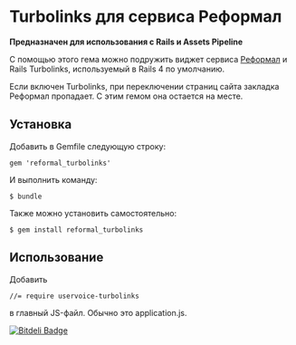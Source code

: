 # Turbolinks для сервиса Реформал

**Предназначен для использования с Rails и Assets Pipeline**

С помощью этого гема можно подружить виджет сервиса [Реформал](http://reformal.ru/) и Rails Turbolinks, используемый в Rails 4 по умолчанию.

Если включен Turbolinks, при переключении страниц сайта закладка Реформал пропадает. С этим гемом она остается на месте.

## Установка

Добавить в Gemfile следующую строку:

    gem 'reformal_turbolinks'

И выполнить команду:

    $ bundle

Также можно установить самостоятельно:

    $ gem install reformal_turbolinks

## Использование

Добавить

    //= require uservoice-turbolinks

в главный JS-файл. Обычно это application.js.


[![Bitdeli Badge](https://d2weczhvl823v0.cloudfront.net/ssidelnikov/reformal_turbolinks/trend.png)](https://bitdeli.com/free "Bitdeli Badge")
